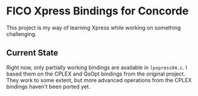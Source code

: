 # FICO Xpress Bindings for Concorde

This project is my way of learning Xpress while working on something challenging.

## Current State

Right now, only partially working bindings are available in `lpxpress94.c`. I based them on the CPLEX and QsOpt bindings from the original project. They work to some extent, but more advanced operations from the CPLEX bindings haven't been ported yet.